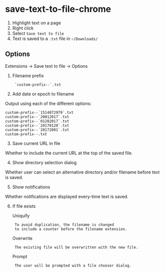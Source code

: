 save-text-to-file-chrome
==

1. Highlight text on a page
2. Right click
3. Select `Save text to file`
4. Text is saved to a `.txt` file in `~/Downloads/`

## Options

Extensions -> Save text to file -> Options

1. Filename prefix

        `custom-prefix--`.txt

2. Add date or epoch to filename

Output using each of the different options:

    custom-prefix--`1514072979`.txt
    custom-prefix--`20012017`.txt
    custom-prefix--`01202017`.txt
    custom-prefix--`20170120`.txt
    custom-prefix--`20172001`.txt
    custom-prefix--.txt

3. Save current URL in file

Whether to include the current URL at the top of the saved file.

4. Show directory selection dialog

Whether user can select an alternative directory and/or filename before text is saved.

5. Show notifications

Whether notifications are displayed every-time text is saved.

6. If file exists

    Uniquify

        To avoid duplication, the filename is changed
        to include a counter before the filename extension.

    Overwrite

        The existing file will be overwritten with the new file.

    Prompt

        The user will be prompted with a file chooser dialog.
